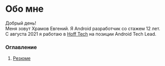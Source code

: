 # Обо мне
Добрый день!\
Меня зовут Храмов Евгений. Я Android разработчик со стажем 12 лет.\
С августа 2021 я работаю в [Hoff Tech](https://hofftech.ru/) на позиции Android Tech Lead.

### Оглавление
1. [Резюме](https://hram.github.io/hram/docs/resume.html)
